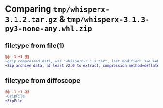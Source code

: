 # Comparing `tmp/whisperx-3.1.2.tar.gz` & `tmp/whisperx-3.1.3-py3-none-any.whl.zip`

## filetype from file(1)

```diff
@@ -1 +1 @@
-gzip compressed data, was "whisperx-3.1.2.tar", last modified: Tue Feb  6 12:35:00 2024, max compression
+Zip archive data, at least v2.0 to extract, compression method=deflate
```

## filetype from diffoscope

```diff
@@ -1 +1 @@
-GzipFile
+ZipFile
```

